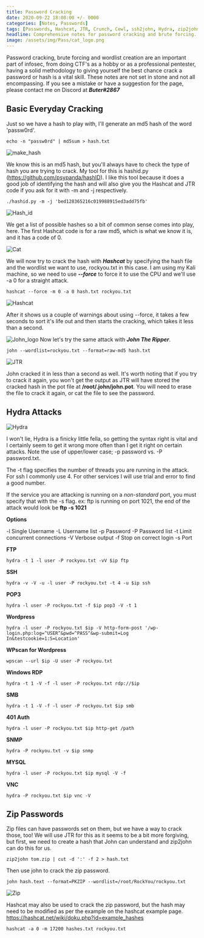 ```yaml
---
title: Password Cracking 
date: 2020-09-22 18:08:00 +/- 0000
categories: [Notes, Passwords]
tags: [Passwords, Hashcat, JTR, Crunch, Cewl, ssh2john, Hydra, zip2john]
headline: Comprehensive notes for password cracking and brute forcing.
image: /assets/img/Pass/cat_logo.png
---
```


Password cracking, brute forcing and wordlist creation are an important part of infosec, from doing CTF's as a hobby or as a professional pentester, having a solid methodology to giving yourself the best chance crack a password or hash is a vital skill. These notes are not set in stone and not all encompassing. If you see a mistake or have a suggestion for the page, please contact me on Discord at ***Buter#2867*** 

## Basic Everyday Cracking

Just so we have a hash to play with, I'll generate an md5 hash of the word 'passw0rd'.
```shell
echo -n "passw0rd" | md5sum > hash.txt
```

![make_hash](/assets/img/Pass/1_make_hash.png)

We know this is an md5 hash, but you'll always have to check the type of hash you are trying to crack. My tool for this is hashid.py (<https://github.com/psypanda/hashID>). I like this tool because it does a good job of identifying the hash and will also give you the Hashcat and JTR code if you ask for it with -m and -j respectively.
```shell
./hashid.py -m -j 'bed128365216c019988915ed3add75fb'
```

![Hash_id](/assets/img/Pass/2_hashid.py.png)

We get a list of possible hashes so a bit of common sense comes into play, here. The first Hashcat code is for a raw md5, which is what we know it is, and it has a code of 0. 

![Cat](/assets/img/Pass/cat_logo.png)

We will now try to crack the hash with ***Hashcat*** by specifying the hash file and the wordlist we want to use, rockyou.txt in this case. I am using my Kali machine, so we need to use ***--force*** to force it to use the CPU and we'll use -a 0 for a straight attack.
```shell
hashcat --force -m 0 -a 0 hash.txt rockyou.txt
```

![Hashcat](/assets/img/Pass/3_hashcat.png)

After it shows us a couple of warnings about using --force, it takes a few seconds to sort it's life out and then starts the cracking, which takes it less than a second.

![John_logo](/assets/img/Pass/jtr_logo.png)
Now let's try the same attack with ***John
 The Ripper***.
```shell
john --wordlist=rockyou.txt --format=raw-md5 hash.txt
```

![JTR](/assets/img/Pass/jtr.png)

John cracked it in less than a second as well. It's worth noting that if you try to crack it again, you won't get the output as JTR will have stored the cracked hash in the pot file at **/root/.john/john.pot**. You will need to erase the file to crack it again, or cat the file to see the password.

## Hydra Attacks

![Hydra](/assets/img/Pass/hydra_logo.png)

I won't lie, Hydra is a finicky little fella, so getting the syntax right is vital and I certainly seem to get it wrong more often than I get it right on certain attacks. Note the use of upper/lower case; -p password vs. -P password.txt.

The -t flag specifies the number of threads you are running in the attack. For ssh I commonly use 4. For other services I will use trial and error to find a good number.

If the service you are attacking is running on a *non-standard* port, you must specify that with the -s flag. ex: ftp is running on port 1021, the end of the attack would look be **ftp -s 1021**

**Options**

-l  Single Username
-L Username list
-p Password
-P Password list
-t Limit concurrent connections
-V Verbose output
-f Stop on correct login
-s Port

**FTP**
```shell
hydra -t 1 -l user -P rockyou.txt -vV $ip ftp
```
**SSH**
```shell
hydra -v -V -u -l user -P rockyou.txt -t 4 -u $ip ssh
```
**POP3**
```shell
hydra -l user -P rockyou.txt -f $ip pop3 -V -t 1
```
**Wordpress**
```shell
hydra -l user -P rockyou.txt $ip -V http-form-post '/wp-login.php:log=^USER^&pwd=^PASS^&wp-submit=Log In&testcookie=1:S=Location'
```
**WPscan for Wordpress**
```shell
wpscan --url $ip -U user -P rockyou.txt
```
**Windows RDP**
```shell
hydra -t 1 -V -f -l user -P rockyou.txt rdp://$ip
```
**SMB**
```shell
hydra -t 1 -V -f -l user -P rockyou.txt $ip smb
```
**401 Auth**
```shell
hydra -l user -P rockyou.txt $ip http-get /path
```
**SNMP**
```shell
hydra -P rockyou.txt -v $ip snmp
```
**MYSQL**
```shell
hydra -l user -P rockyou.txt $ip mysql -V -f
```
**VNC**
```shell
hydra -P rockyou.txt $ip vnc -V
```

## Zip Passwords

Zip files can have passwords set on them, but we have a way to crack those, too! We will use JTR for this as it seems to be a bit more forgiving, but first, we need to create a hash that John can understand and zip2john can do this for us.
```shell
zip2john tom.zip | cut -d ':' -f 2 > hash.txt
```
Then use john to crack the zip password.
```shell
john hash.text --format=PKZIP --wordlist=/root/RockYou/rockyou.txt
```
![Zip](/assets/img/Pass/zippy.png)

Hashcat may also be used to crack the zip password, but the hash may need to be modified as per the example on the hashcat example page.
<https://hashcat.net/wiki/doku.php?id=example_hashes>

```shell
hashcat -a 0 -m 17200 hashes.txt rockyou.txt
```



